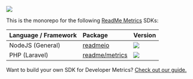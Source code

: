 [![](https://d3vv6lp55qjaqc.cloudfront.net/items/1M3C3j0I0s0j3T362344/Untitled-2.png)](https://readme.com)

This is the monorepo for the following [ReadMe Metrics](https://readme.com/metrics/) SDKs:

| Language / Framework | Package | Version |
| :--- | :--- | :--- |
| NodeJS (General) | [readmeio](https://github.com/readmeio/metrics-sdks/tree/master/packages/node) | ![](https://img.shields.io/npm/v/readmeio) |
| PHP (Laravel) | [readme/metrics](https://github.com/readmeio/metrics-sdks/tree/master/packages/php) | ![](https://img.shields.io/packagist/v/readme/metrics) |

Want to build your own SDK for Developer Metrics? [Check out our guide.](https://docs.readme.com/metrics/docs/building-api-metrics-middleware)

